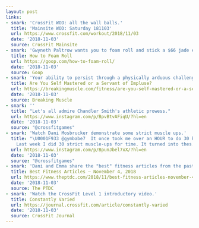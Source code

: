 ```yaml
---
layout: post
links:
- snark: 'CrossFit WOD: all the wall balls.'
  title: 'Mainsite WOD: Saturday 181103'
  url: https://www.crossfit.com/workout/2018/11/03
  date: '2018-11-03'
  source: CrossFit Mainsite
- snark: 'Gwyneth Paltrow wants you to foam roll and stick a $66 jade egg up your vagina.'
  title: How to Foam Roll
  url: https://goop.com/how-to-foam-roll/
  date: '2018-11-03'
  source: Goop
- snark: 'Your ability to persist through a physically arduous challenge is a good predictor of future happiness.'
  title: Are You Self Mastered or a Servant of Impluse?
  url: https://breakingmuscle.com/fitness/are-you-self-mastered-or-a-servant-of-impluse
  date: '2018-11-03'
  source: Breaking Muscle
- snark: ''
  title: "Let's all admire Chandler Smith's athletic prowess."
  url: https://www.instagram.com/p/BpvBtvAFiqU/?hl=en
  date: '2018-11-03'
  source: "@crossfitgames"
- snark: 'Watch Dani Mosbrucker demonstrate some strict muscle ups.'
  title: "\U0001F933 @gymbabe7  It once took me over an HOUR to do 30 kipping MU....
    Last week I did 30 strict muscle-ups for time. It turned into thes..."
  url: https://www.instagram.com/p/BpunJbel7xX/?hl=en
  date: '2018-11-03'
  source: "@crossfitgames"
- snark: 'Dani and Emma share the "best" fitness articles from the past week.'
  title: Best Fitness Articles — November 4, 2018
  url: https://www.theptdc.com/2018/11/best-fitness-articles-november-4-2018/
  date: '2018-11-03'
  source: The PTDC
- snark: 'Watch the CrossFit Level 1 introductory video.'
  title: Constantly Varied
  url: https://journal.crossfit.com/article/constantly-varied
  date: '2018-11-03'
  source: CrossFit Journal
---
```

